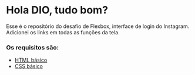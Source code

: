 # Hola DIO, tudo bom?

Esse é o repositório do desafio de Flexbox, interface de login do Instagram. Adicionei os links em todas as funções da tela.

### Os requisitos são:

* [HTML básico](https://www.w3schools.com/html/)
* [CSS básico](https://developer.mozilla.org/pt-BR/docs/Web/CSS)

